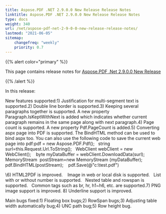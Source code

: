 ```yaml
---
title: Aspose.PDF .NET 2.9.0.0 New Release Release Notes
linktitle: Aspose.PDF .NET 2.9.0.0 New Release Release Notes
type: docs
weight: 340
url: /net/aspose-pdf-net-2-9-0-0-new-release-release-notes/
lastmod: "2021-06-05"
sitemap:
    changefreq: "weekly"
    priority: 0.7
---
```


{{% alert color="primary" %}}

This page contains release notes for [Aspose.PDF .Net 2.9.0.0 New Release](https://downloads.aspose.com/pdf/net/new-releases/aspose.pdf-.net-2.9.0.0-new-release/)

{{% /alert %}}

In this release:

New features supported:1) Justification for multi-segment text is supported.2) Double line border is supported.3) Keeping several paragraphs together is supported. A new property Paragraph.IsKeptWithNext is added which indicates whether current paragraph remains in the same page along with next paragraph.4) Page count is supported. A new property Pdf.PageCount is added.5) Converting aspx page into PDF is supported. The BindHTML method can be used to bind aspx too. You can also use the following code to save the current web page into pdf:pdf = new Aspose.PDF.Pdf();   string surl=this.Request.Url.ToString();   WebClient webClient = new WebClient();    byte myDataBuffer = webClient.DownloadData(surl);    MemoryStream  postStream=new MemoryStream (myDataBuffer);    pdf.BindHTML(postStream);    pdf.Save(@"c:\test.pdf")

\6) HTML2PDF is improved.    Image in web or local disk is supported.   List with or without number is supported.   Nested table and rowspan is supported.   Common tags such as br, hr, h1~h6, etc. are supported.7) PNG image support is improved. 8) Underline support is improved.

Main bugs fixed:1) Floating box bugs;2) RowSpan bugs;3) Adjusting table width automatically bug;4) UNC path bug;5) Row height bug.
